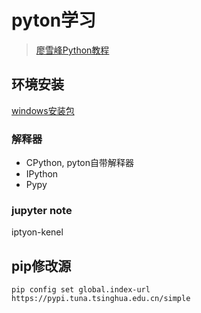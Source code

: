 # pyton学习

> [廖雪峰Python教程](https://liaoxuefeng.com/books/python/introduction/index.html)


## 环境安装
[windows安装包](https://www.python.org/downloads/windows/)

### 解释器

- CPython, pyton自带解释器
- IPython
- Pypy

### jupyter note
iptyon-kenel

## pip修改源

```shell
pip config set global.index-url https://pypi.tuna.tsinghua.edu.cn/simple
```

## 